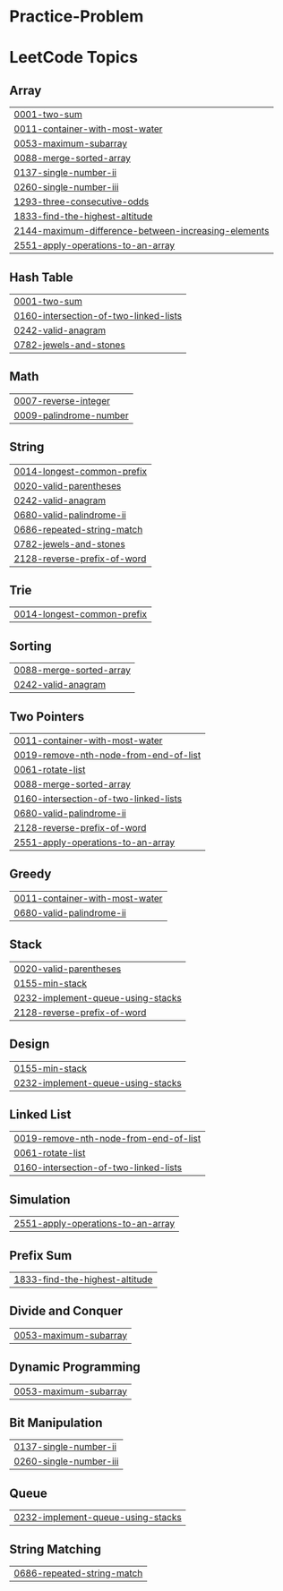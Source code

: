 # Practice-Problem
<!---LeetCode Topics Start-->
# LeetCode Topics
## Array
|  |
| ------- |
| [0001-two-sum](https://github.com/ishusrivastavaa/Practice-Problem/tree/master/0001-two-sum) |
| [0011-container-with-most-water](https://github.com/ishusrivastavaa/Practice-Problem/tree/master/0011-container-with-most-water) |
| [0053-maximum-subarray](https://github.com/ishusrivastavaa/Practice-Problem/tree/master/0053-maximum-subarray) |
| [0088-merge-sorted-array](https://github.com/ishusrivastavaa/Practice-Problem/tree/master/0088-merge-sorted-array) |
| [0137-single-number-ii](https://github.com/ishusrivastavaa/Practice-Problem/tree/master/0137-single-number-ii) |
| [0260-single-number-iii](https://github.com/ishusrivastavaa/Practice-Problem/tree/master/0260-single-number-iii) |
| [1293-three-consecutive-odds](https://github.com/ishusrivastavaa/Practice-Problem/tree/master/1293-three-consecutive-odds) |
| [1833-find-the-highest-altitude](https://github.com/ishusrivastavaa/Practice-Problem/tree/master/1833-find-the-highest-altitude) |
| [2144-maximum-difference-between-increasing-elements](https://github.com/ishusrivastavaa/Practice-Problem/tree/master/2144-maximum-difference-between-increasing-elements) |
| [2551-apply-operations-to-an-array](https://github.com/ishusrivastavaa/Practice-Problem/tree/master/2551-apply-operations-to-an-array) |
## Hash Table
|  |
| ------- |
| [0001-two-sum](https://github.com/ishusrivastavaa/Practice-Problem/tree/master/0001-two-sum) |
| [0160-intersection-of-two-linked-lists](https://github.com/ishusrivastavaa/Practice-Problem/tree/master/0160-intersection-of-two-linked-lists) |
| [0242-valid-anagram](https://github.com/ishusrivastavaa/Practice-Problem/tree/master/0242-valid-anagram) |
| [0782-jewels-and-stones](https://github.com/ishusrivastavaa/Practice-Problem/tree/master/0782-jewels-and-stones) |
## Math
|  |
| ------- |
| [0007-reverse-integer](https://github.com/ishusrivastavaa/Practice-Problem/tree/master/0007-reverse-integer) |
| [0009-palindrome-number](https://github.com/ishusrivastavaa/Practice-Problem/tree/master/0009-palindrome-number) |
## String
|  |
| ------- |
| [0014-longest-common-prefix](https://github.com/ishusrivastavaa/Practice-Problem/tree/master/0014-longest-common-prefix) |
| [0020-valid-parentheses](https://github.com/ishusrivastavaa/Practice-Problem/tree/master/0020-valid-parentheses) |
| [0242-valid-anagram](https://github.com/ishusrivastavaa/Practice-Problem/tree/master/0242-valid-anagram) |
| [0680-valid-palindrome-ii](https://github.com/ishusrivastavaa/Practice-Problem/tree/master/0680-valid-palindrome-ii) |
| [0686-repeated-string-match](https://github.com/ishusrivastavaa/Practice-Problem/tree/master/0686-repeated-string-match) |
| [0782-jewels-and-stones](https://github.com/ishusrivastavaa/Practice-Problem/tree/master/0782-jewels-and-stones) |
| [2128-reverse-prefix-of-word](https://github.com/ishusrivastavaa/Practice-Problem/tree/master/2128-reverse-prefix-of-word) |
## Trie
|  |
| ------- |
| [0014-longest-common-prefix](https://github.com/ishusrivastavaa/Practice-Problem/tree/master/0014-longest-common-prefix) |
## Sorting
|  |
| ------- |
| [0088-merge-sorted-array](https://github.com/ishusrivastavaa/Practice-Problem/tree/master/0088-merge-sorted-array) |
| [0242-valid-anagram](https://github.com/ishusrivastavaa/Practice-Problem/tree/master/0242-valid-anagram) |
## Two Pointers
|  |
| ------- |
| [0011-container-with-most-water](https://github.com/ishusrivastavaa/Practice-Problem/tree/master/0011-container-with-most-water) |
| [0019-remove-nth-node-from-end-of-list](https://github.com/ishusrivastavaa/Practice-Problem/tree/master/0019-remove-nth-node-from-end-of-list) |
| [0061-rotate-list](https://github.com/ishusrivastavaa/Practice-Problem/tree/master/0061-rotate-list) |
| [0088-merge-sorted-array](https://github.com/ishusrivastavaa/Practice-Problem/tree/master/0088-merge-sorted-array) |
| [0160-intersection-of-two-linked-lists](https://github.com/ishusrivastavaa/Practice-Problem/tree/master/0160-intersection-of-two-linked-lists) |
| [0680-valid-palindrome-ii](https://github.com/ishusrivastavaa/Practice-Problem/tree/master/0680-valid-palindrome-ii) |
| [2128-reverse-prefix-of-word](https://github.com/ishusrivastavaa/Practice-Problem/tree/master/2128-reverse-prefix-of-word) |
| [2551-apply-operations-to-an-array](https://github.com/ishusrivastavaa/Practice-Problem/tree/master/2551-apply-operations-to-an-array) |
## Greedy
|  |
| ------- |
| [0011-container-with-most-water](https://github.com/ishusrivastavaa/Practice-Problem/tree/master/0011-container-with-most-water) |
| [0680-valid-palindrome-ii](https://github.com/ishusrivastavaa/Practice-Problem/tree/master/0680-valid-palindrome-ii) |
## Stack
|  |
| ------- |
| [0020-valid-parentheses](https://github.com/ishusrivastavaa/Practice-Problem/tree/master/0020-valid-parentheses) |
| [0155-min-stack](https://github.com/ishusrivastavaa/Practice-Problem/tree/master/0155-min-stack) |
| [0232-implement-queue-using-stacks](https://github.com/ishusrivastavaa/Practice-Problem/tree/master/0232-implement-queue-using-stacks) |
| [2128-reverse-prefix-of-word](https://github.com/ishusrivastavaa/Practice-Problem/tree/master/2128-reverse-prefix-of-word) |
## Design
|  |
| ------- |
| [0155-min-stack](https://github.com/ishusrivastavaa/Practice-Problem/tree/master/0155-min-stack) |
| [0232-implement-queue-using-stacks](https://github.com/ishusrivastavaa/Practice-Problem/tree/master/0232-implement-queue-using-stacks) |
## Linked List
|  |
| ------- |
| [0019-remove-nth-node-from-end-of-list](https://github.com/ishusrivastavaa/Practice-Problem/tree/master/0019-remove-nth-node-from-end-of-list) |
| [0061-rotate-list](https://github.com/ishusrivastavaa/Practice-Problem/tree/master/0061-rotate-list) |
| [0160-intersection-of-two-linked-lists](https://github.com/ishusrivastavaa/Practice-Problem/tree/master/0160-intersection-of-two-linked-lists) |
## Simulation
|  |
| ------- |
| [2551-apply-operations-to-an-array](https://github.com/ishusrivastavaa/Practice-Problem/tree/master/2551-apply-operations-to-an-array) |
## Prefix Sum
|  |
| ------- |
| [1833-find-the-highest-altitude](https://github.com/ishusrivastavaa/Practice-Problem/tree/master/1833-find-the-highest-altitude) |
## Divide and Conquer
|  |
| ------- |
| [0053-maximum-subarray](https://github.com/ishusrivastavaa/Practice-Problem/tree/master/0053-maximum-subarray) |
## Dynamic Programming
|  |
| ------- |
| [0053-maximum-subarray](https://github.com/ishusrivastavaa/Practice-Problem/tree/master/0053-maximum-subarray) |
## Bit Manipulation
|  |
| ------- |
| [0137-single-number-ii](https://github.com/ishusrivastavaa/Practice-Problem/tree/master/0137-single-number-ii) |
| [0260-single-number-iii](https://github.com/ishusrivastavaa/Practice-Problem/tree/master/0260-single-number-iii) |
## Queue
|  |
| ------- |
| [0232-implement-queue-using-stacks](https://github.com/ishusrivastavaa/Practice-Problem/tree/master/0232-implement-queue-using-stacks) |
## String Matching
|  |
| ------- |
| [0686-repeated-string-match](https://github.com/ishusrivastavaa/Practice-Problem/tree/master/0686-repeated-string-match) |
<!---LeetCode Topics End-->
